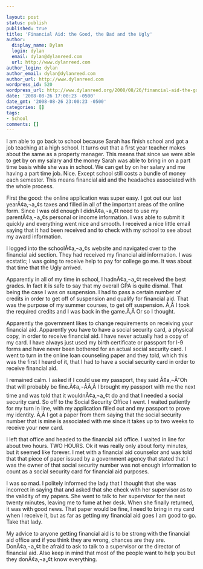 ```yaml
---

layout: post
status: publish
published: true
title: 'Financial Aid: the Good, the Bad and the Ugly'
author:
  display_name: Dylan
  login: dylan
  email: dylan@dylanreed.com
  url: http://www.dylanreed.com
author_login: dylan
author_email: dylan@dylanreed.com
author_url: http://www.dylanreed.com
wordpress_id: 520
wordpress_url: http://www.dylanreed.org/2008/08/26/financial-aid-the-good-the-bad-and-the-ugly/
date: '2008-08-26 17:00:23 -0500'
date_gmt: '2008-08-26 23:00:23 -0500'
categories: []
tags:
- School
comments: []
---
```


I am able to go back to school because Sarah has finish school and got a job teaching at a high school. It turns out that a first year teacher makes about the same as a property manager. This means that since we were able to get by on my salary and the money Sarah was able to bring in on a part time basis while she was in school. We can get by on her salary and me having a part time job. Nice. Except school still costs a bundle of money each semester. This means financial aid and the headaches associated with the whole process.

First the good: the online application was super easy. I got out our last yearÃ¢a‚¬a„¢s taxes and filled in all of the important areas of the online form. Since I was old enough I didnÃ¢a‚¬a„¢t need to use my parentÃ¢a‚¬a„¢s personal or income information. I was able to submit it quickly and everything went nice and smooth. I received a nice little email saying that it had been received and to check with my school to see about my award information.

I logged into the schoolÃ¢a‚¬a„¢s website and navigated over to the financial aid section. They had received my financial aid information. I was ecstatic; I was going to receive help to pay for college go me. It was about that time that the Ugly arrived.

Apparently in all of my time in school, I hadnÃ¢a‚¬a„¢t received the best grades. In fact it is safe to say that my overall GPA is quite dismal. That being the case I was on suspension. I had to pass a certain number of credits in order to get off of suspension and qualify for financial aid. That was the purpose of my summer courses, to get off suspension. Ã‚Â I took the required credits and I was back in the game.Ã‚Â  Or so I thought.

Apparently the government likes to change requirements on receiving your financial aid. Apparently you have to have a social security card, a physical copy, in order to receive financial aid. I have never actually had a copy of my card. I have always just used my birth certificate or passport for I-9 forms and have never been bothered for an actual social security card. I went to turn in the online loan counseling paper and they told, which this was the first I heard of it, that I had to have a social security card in order to receive financial aid.

I remained calm. I asked if I could use my passport, they said Ã¢a‚¬Å"Oh that will probably be fine.Ã¢a‚¬ÂÃ‚Â  I brought my passport with me the next time and was told that it wouldnÃ¢a‚¬a„¢t do and that I needed a social security card. So off to the Social Security Office I went. I waited patiently for my turn in line, with my application filled out and my passport to prove my identity. Ã‚Â I got a paper from them saying that the social security number that is mine is associated with me since it takes up to two weeks to receive your new card.

I left that office and headed to the financial aid office. I waited in line for about two hours. TWO HOURS. Ok it was really only about forty minutes, but it seemed like forever. I met with a financial aid counselor and was told that that piece of paper issued by a government agency that stated that I was the owner of that social security number was not enough information to count as a social security card for financial aid purposes.

I was so mad. I politely informed the lady that I thought that she was incorrect in saying that and asked that she check with her supervisor as to the validity of my papers. She went to talk to her supervisor for the next twenty minutes, leaving me to fume at her desk. When she finally returned, it was with good news. That paper would be fine, I need to bring in my card when I receive it, but as far as getting my financial aid goes I am good to go. Take that lady.

My advice to anyone getting financial aid is to be strong with the financial aid office and if you think they are wrong, chances are they are. DonÃ¢a‚¬a„¢t be afraid to ask to talk to a supervisor or the director of financial aid. Also keep in mind that most of the people want to help you but they donÃ¢a‚¬a„¢t know everything.
